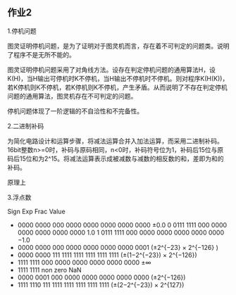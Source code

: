 ## 作业2
1.停机问题

图灵证明停机问题，是为了证明对于图灵机而言，存在着不可判定的问题类。说明了程序不是无所不能的。

图灵证明停机问题采用了对角线方法。设存在判定停机问题的通用算法H，设K(H)，当H输出可停机时K不停机，当H输出不停机时不停机。则对程序K(H(K))，若K停机则K不停机，若K停机则K不停机，产生矛盾。从而说明了不存在判定停机问题的通用算法，图灵机存在不可判定的问题。

停机问题体现了一阶逻辑的不自洽性和不完备性。

       

2.二进制补码

为简化电路设计和运算步骤，将减法运算合并入加法运算，而采用二进制补码。16bit整数n>=0时，补码与原码相同，n<0时，补码符号位为1，补码后15位与原码后15位和为2^15。将减法运算表示成被减数与减数的相反数的和，差即为和的补码。

原理上

       

3.浮点数

Sign	Exp	Frac	Value
*	0000 0000	000 0000 0000 0000 0000 0000	±0.0
0	0111 1111	000 0000 0000 0000 0000 0000	1.0
1	0111 1111	000 0000 0000 0000 0000 0000	−1.0
*	0000 0000	000 0000 0000 0000 0000 0001	\(±2^{−23} × 2^{−126} \)
*	0000 0000	111 1111 1111 1111 1111 1111	\(±(1−2^{−23}) × 2^{−126}\)
*	1111 1111	000 0000 0000 0000 0000 0000	±∞
*	1111 1111	non zero	NaN
*	0000 0001	000 0000 0000 0000 0000 0000	\(±2^{−126}\)
*	1111 1110	111 1111 1111 1111 1111 1111	\(±(2−2^{−23}) × 2^{127}\)
